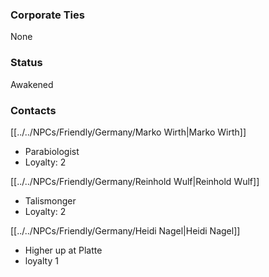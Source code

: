 ### Corporate Ties
None

### Status
Awakened 

### Contacts
[[../../NPCs/Friendly/Germany/Marko Wirth|Marko Wirth]]
- Parabiologist
- Loyalty: 2

[[../../NPCs/Friendly/Germany/Reinhold Wulf|Reinhold Wulf]]
- Talismonger
- Loyalty: 2

[[../../NPCs/Friendly/Germany/Heidi Nagel|Heidi Nagel]]
- Higher up at Platte
- loyalty 1 